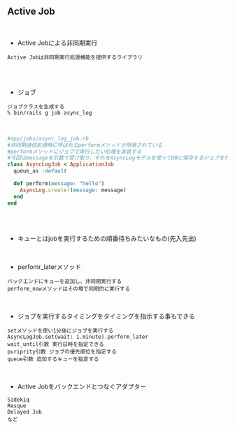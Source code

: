 ## Active Job  
<br>

- Active Jobによる非同期実行  
```
Active Jobは非同期実行処理機能を提供するライブラリ

```
<br>
<br>

- ジョブ  
```
ジョブクラスを生成する
% bin/rails g job async_log
```
<br>

```rb
#app/jobs/async_log_job.rb
#非同期通信処理時に呼ばれるperformメソッドが用意されている
#performメソッドにジョブで実行したい処理を実装する
#今回はmessageを引数で受け取り、それをAsyncLogモデルを使ってDBに保存するジョブを作る
class AsyncLogJob < ApplicationJob
  queue_as :default

  def perform(message: "hello")  
    AsyncLog.create!(message: message)
  end
end
```
<br>
<br>

- キューとはjobを実行するための順番待ちみたいなもの(先入先出)  
<br>

- perfomr_laterメソッド  
```
バックエンドにキューを追加し、非同期実行する
perform_nowメソッドはその場で同期的に実行する
```
<br>

- ジョブを実行するタイミングをタイミングを指示する事もできる  
```
setメソッドを使い1分後にジョブを実行する
AsyncLogJob.set(wait: 1.minute).perform_later
wait_until引数 実行日時を指定できる
puriprity引数 ジョブの優先順位を指定する
queue引数 追加するキューを指定する
```
<br>

- Active Jobをバックエンドとつなぐアダプター  
```
Sidekiq
Resque
Delayed Job
など
```
